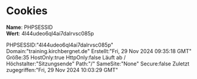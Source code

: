 # Cookies

**Name**: PHPSESSID<br>
**Wert**: 4l44udeo6ql4ai7dalrvsc085p


PHPSESSID:"4l44udeo6ql4ai7dalrvsc085p"
Domain:"training.kirchbergnet.de"
Erstellt:"Fri, 29 Nov 2024 09:35:18 GMT"
Größe:35
HostOnly:true
HttpOnly:false
Läuft ab / Höchstalter:"Sitzungsende"
Path:"/"
SameSite:"None"
Secure:false
Zuletzt zugegriffen:"Fri, 29 Nov 2024 10:03:29 GMT"
